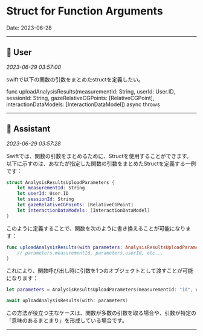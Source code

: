 # Struct for Function Arguments

Date: 2023-06-28

---

## 👤 User
*2023-06-29 03:57:00*

swiftで以下の関数の引数をまとめたstructを定義したい。

func uploadAnalysisResults(measurementId: String, userId: User.ID, sessionId: String, gazeRelativeCGPoints: [RelativeCGPoint], interactionDataModels: [InteractionDataModel]) async throws

---

## 🤖 Assistant
*2023-06-29 03:57:28*

Swiftでは、関数の引数をまとめるために、Structを使用することができます。以下に示すのは、あなたが指定した関数の引数をまとめたStructを定義する一例です：

```swift
struct AnalysisResultsUploadParameters {
    let measurementId: String
    let userId: User.ID
    let sessionId: String
    let gazeRelativeCGPoints: [RelativeCGPoint]
    let interactionDataModels: [InteractionDataModel]
}
```

このように定義することで、関数を次のように書き換えることが可能になります：

```swift
func uploadAnalysisResults(with parameters: AnalysisResultsUploadParameters) async throws {
    // parameters.measurementId, parameters.userId, etc...
}
```

これにより、関数呼び出し時に引数を1つのオブジェクトとして渡すことが可能になります：

```swift
let parameters = AnalysisResultsUploadParameters(measurementId: "id", userId: User.ID, sessionId: "session", gazeRelativeCGPoints: [], interactionDataModels: [])

await uploadAnalysisResults(with: parameters)
```

この方法が役立つ主なケースは、関数が多数の引数を取る場合や、引数が特定の「意味のあるまとまり」を形成している場合です。

---
